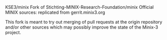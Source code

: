 KSE3/minix
Fork of Stichting-MINIX-Research-Foundation/minix
Official MINIX sources: replicated from gerrit.minix3.org

This fork is meant to try out merging of pull requests at the origin
repository and/or other sources which may possibly improve the state of
the Minix-3 project.
